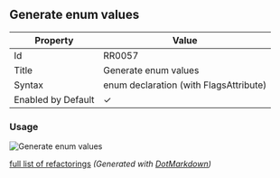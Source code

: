## Generate enum values

| Property           | Value                                    |
| ------------------ | ---------------------------------------- |
| Id                 | RR0057                                   |
| Title              | Generate enum values                     |
| Syntax             | enum declaration \(with FlagsAttribute\) |
| Enabled by Default | &#x2713;                                 |

### Usage

![Generate enum values](../../images/refactorings/GenerateEnumValues.png)

[full list of refactorings](Refactorings.md)
*\(Generated with [DotMarkdown](http://github.com/JosefPihrt/DotMarkdown)\)*